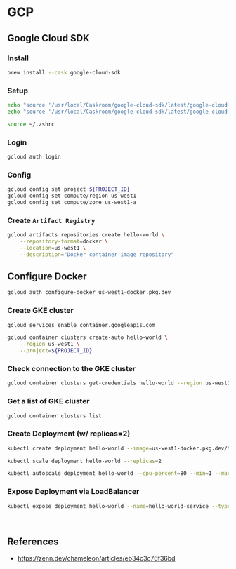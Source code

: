# GCP
## Google Cloud SDK
### Install
```zsh
brew install --cask google-cloud-sdk
```
### Setup
```zsh
echo "source '/usr/local/Caskroom/google-cloud-sdk/latest/google-cloud-sdk/path.zsh.inc'" >> ~/.zshrc
echo "source '/usr/local/Caskroom/google-cloud-sdk/latest/google-cloud-sdk/completion.zsh.inc'" >> ~/.zshrc

source ~/.zshrc
```
### Login
```zsh
gcloud auth login
```
### Config
```zsh
gcloud config set project ${PROJECT_ID}
gcloud config set compute/region us-west1
gcloud config set compute/zone us-west1-a
```
### Create `Artifact Registry`
```zsh
gcloud artifacts repositories create hello-world \
    --repository-format=docker \
    --location=us-west1 \
    --description="Docker container image repository"
```
## Configure Docker
```zsh
gcloud auth configure-docker us-west1-docker.pkg.dev
```
### Create GKE cluster
```zsh
gcloud services enable container.googleapis.com

gcloud container clusters create-auto hello-world \
    --region us-west1 \
    --project=${PROJECT_ID}
```
### Check connection to the GKE cluster
```zsh
gcloud container clusters get-credentials hello-world --region us-west1
```
### Get a list of GKE cluster
```zsh
gcloud container clusters list
```
### Create Deployment (w/ replicas=2)
```zsh
kubectl create deployment hello-world --image=us-west1-docker.pkg.dev/${PROJECT_ID}/hello-world/hello-world:v1

kubectl scale deployment hello-world --replicas=2

kubectl autoscale deployment hello-world --cpu-percent=80 --min=1 --max=2
```

### Expose Deployment via LoadBalancer
```zsh
kubectl expose deployment hello-world --name=hello-world-service --type=LoadBalancer --port 80 --target-port 8080
```

&nbsp;

## References
- https://zenn.dev/chameleon/articles/eb34c3c76f36bd
